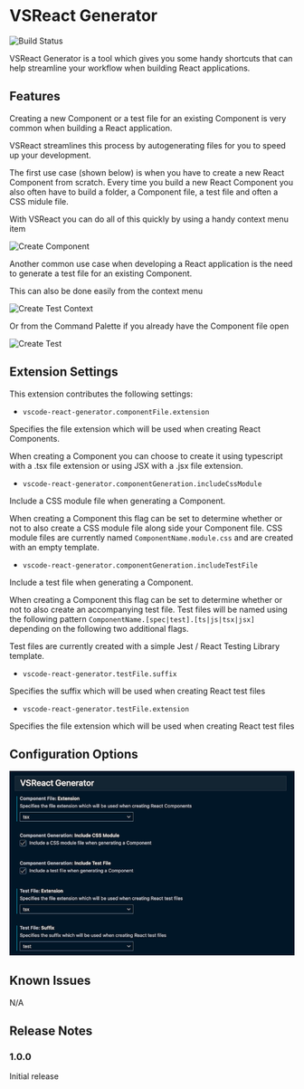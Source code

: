 # VSReact Generator

![Build Status](https://img.shields.io/github/workflow/status/mshirlaw/vscode-react-generator/integration/master)

VSReact Generator is a tool which gives you some handy shortcuts that can help streamline your workflow when building React applications.

## Features

Creating a new Component or a test file for an existing Component is very common when building a React application.

VSReact streamlines this process by autogenerating files for you to speed up your development.

The first use case (shown below) is when you have to create a new React Component from scratch. Every time you build a new React Component you also often have to build a folder, a Component file, a test file and often a CSS midule file.

With VSReact you can do all of this quickly by using a handy context menu item

![Create Component](images/create-component.gif)

Another common use case when developing a React application is the need to generate a test file for an existing Component.

This can also be done easily from the context menu

![Create Test Context](images/create-test-context.gif)

Or from the Command Palette if you already have the Component file open

![Create Test](images/create-test.gif)

## Extension Settings

This extension contributes the following settings:

- `vscode-react-generator.componentFile.extension`

Specifies the file extension which will be used when creating React Components.

When creating a Component you can choose to create it using typescript with a .tsx file extension or using JSX with a .jsx file extension.

- `vscode-react-generator.componentGeneration.includeCssModule`

Include a CSS module file when generating a Component.

When creating a Component this flag can be set to determine whether or not to also create a CSS module file along side your Component file. CSS module files are currently named `ComponentName.module.css` and are created with an empty template.

- `vscode-react-generator.componentGeneration.includeTestFile`

Include a test file when generating a Component.

When creating a Component this flag can be set to determine whether or not to also create an accompanying test file. Test files will be named using the following pattern `ComponentName.[spec|test].[ts|js|tsx|jsx]` depending on the following two additional flags.

Test files are currently created with a simple Jest / React Testing Library template.

- `vscode-react-generator.testFile.suffix`

Specifies the suffix which will be used when creating React test files

- `vscode-react-generator.testFile.extension`

Specifies the file extension which will be used when creating React test files

## Configuration Options

![Configuration Options](images/configuration.png)

## Known Issues

N/A

## Release Notes

### 1.0.0

Initial release
